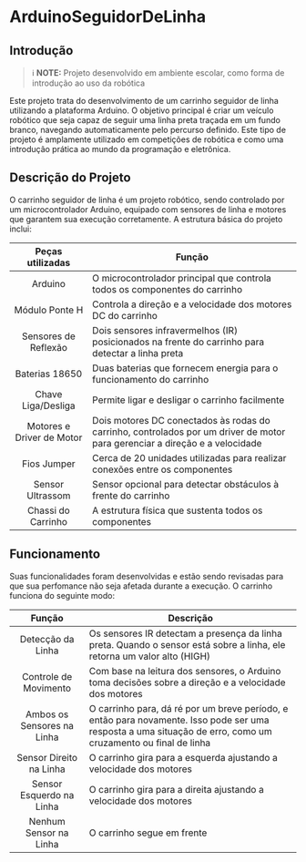 # ArduinoSeguidorDeLinha

## Introdução

> ℹ️ **NOTE:** Projeto desenvolvido em ambiente escolar, como forma de introdução ao uso da robótica

Este projeto trata do desenvolvimento de um carrinho seguidor de linha utilizando a plataforma Arduino. O objetivo principal é criar um veículo robótico que seja capaz de seguir uma linha preta traçada em um fundo branco, navegando automaticamente pelo percurso definido. Este tipo de projeto é amplamente utilizado em competições de robótica e como uma introdução prática ao mundo da programação e eletrônica.

## Descrição do Projeto
O carrinho seguidor de linha é um projeto robótico, sendo controlado por um microcontrolador Arduino, equipado com sensores de linha e motores que garantem sua execução corretamente. A estrutura básica do projeto inclui:

|  Peças utilizadas |    Função     |
| :----: | -------------------------------------------------------------------------------------- |
|  Arduino  | O microcontrolador principal que controla todos os componentes do carrinho |       
|  Módulo Ponte H  | Controla a direção e a velocidade dos motores DC do carrinho |  
|  Sensores de Reflexão  | Dois sensores infravermelhos (IR) posicionados na frente do carrinho para detectar a linha preta |
|  Baterias 18650  | Duas baterias que fornecem energia para o funcionamento do carrinho |
|  Chave Liga/Desliga  | Permite ligar e desligar o carrinho facilmente |
|  Motores e Driver de Motor  | Dois motores DC conectados às rodas do carrinho, controlados por um driver de motor para gerenciar a direção e a velocidade |
|  Fios Jumper  | Cerca de 20 unidades utilizadas para realizar conexões entre os componentes |
|  Sensor Ultrassom  | Sensor opcional para detectar obstáculos à frente do carrinho |
|  Chassi do Carrinho  | A estrutura física que sustenta todos os componentes |


## Funcionamento
Suas funcionalidades foram desenvolvidas e estão sendo revisadas para que sua perfomance não seja afetada durante a execução. O carrinho funciona do seguinte modo:

|  Função |    Descrição    |
| :----: | -------------------------------------------------------------------------------------- |
|  Detecção da Linha  | Os sensores IR detectam a presença da linha preta. Quando o sensor está sobre a linha, ele retorna um valor alto (HIGH) |       
|  Controle de Movimento  | Com base na leitura dos sensores, o Arduino toma decisões sobre a direção e a velocidade dos motores |  
|  Ambos os Sensores na Linha  | O carrinho para, dá ré por um breve período, e então para novamente. Isso pode ser uma resposta a uma situação de erro, como um cruzamento ou final de linha |  
|  Sensor Direito na Linha  | O carrinho gira para a esquerda ajustando a velocidade dos motores |  
|  Sensor Esquerdo na Linha  | O carrinho gira para a direita ajustando a velocidade dos motores |  
|  Nenhum Sensor na Linha  | O carrinho segue em frente |  


